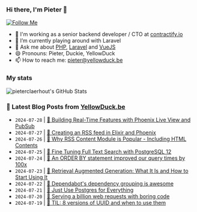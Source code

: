 ### Hi there, I'm Pieter 👋  
[![Follow Me](https://img.shields.io/github/followers/pieterclaerhout?label=Follow&style=social)](https://github.com/pieterclaerhout)

- 🏢 I'm working as a senior backend developer / CTO at [contractify.io](https://contractify.io)
- 🌱 I’m currently playing around with Laravel
- 💬 Ask me about [PHP](https://php.net), [Laravel](http://laravel.com) and [VueJS](https://vuejs.org)
- 😄 Pronouns: Pieter, Duckie, YellowDuck
- 📫 How to reach me: pieter@yellowduck.be

### My stats

![pieterclaerhout's GitHub Stats](https://github-readme-stats.vercel.app/api?username=pieterclaerhout&show_icons=true&count_private=true&line_height=40)

### 📩 Latest Blog Posts from [YellowDuck.be](https://www.yellowduck.be/)
<!-- BLOG-POST-LIST:START -->
- `2024-07-28` | [🔗 Building Real-Time Features with Phoenix Live View and PubSub](https://www.yellowduck.be/posts/building-real-time-features-with-phoenix-live-view-and-pubsub-blog-elixir-school)  
- `2024-07-27` | [🔗 Creating an RSS feed in Elixir and Phoenix](https://www.yellowduck.be/posts/computer-things-by-erik-hanson)  
- `2024-07-26` | [🔗 Why RSS Content Module is Popular - Including HTML Contents](https://www.yellowduck.be/posts/why-rss-content-module-is-popular-including-html-contents)  
- `2024-07-25` | [🔗 Fine Tuning Full Text Search with PostgreSQL 12](https://www.yellowduck.be/posts/fine-tuning-full-text-search-with-postgresql-12-big-machine)  
- `2024-07-24` | [🔗 An ORDER BY statement improved our query times by 100x](https://www.yellowduck.be/posts/an-order-by-statement-improved-our-query-times-by-100x)  
- `2024-07-23` | [🔗 Retrieval Augmented Generation: What It Is and How to Start Using It](https://www.yellowduck.be/posts/retrieval-augmented-generation-what-it-is-and-how-to-start-using-it)  
- `2024-07-22` | [🔗 Dependabot&#39;s dependency grouping is awesome](https://www.yellowduck.be/posts/dependabots-dependency-grouping-is-awesome-programming-for-fun-and-profit)  
- `2024-07-21` | [🔗 Just Use Postgres for Everything](https://www.yellowduck.be/posts/just-use-postgres-for-everything-amazing-cto)  
- `2024-07-20` | [🔗 Serving a billion web requests with boring code](https://www.yellowduck.be/posts/serving-a-billion-web-requests-with-boring-code)  
- `2024-07-19` | [🔗 TIL: 8 versions of UUID and when to use them](https://www.yellowduck.be/posts/til-8-versions-of-uuid-and-when-to-use-them-nicoleatweb)  

<!-- BLOG-POST-LIST:END -->
